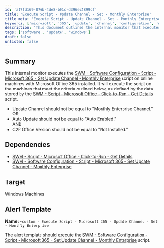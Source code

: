 ```yaml
---
id: 'a17fd169-876b-4de8-b01c-d396ec4899cf'
title: 'Execute Script - Update Channel - Set - Monthly Enterprise'
title_meta: 'Execute Script - Update Channel - Set - Monthly Enterprise'
keywords: ['microsoft', '365', 'update', 'channel', 'configuration', 'windows']
description: 'This document outlines the internal monitor that executes the Microsoft 365 Update Channel script on online machines with Microsoft Office 365 installed. It details the criteria for execution and dependencies required for proper functionality.'
tags: ['software', 'update', 'windows']
draft: false
unlisted: false
---
```


## Summary

This internal monitor executes the [SWM - Software Configuration - Script - Microsoft 365 - Set Update Channel - Monthly Enterprise](<../scripts/Microsoft 365 - Set Update Channel - Monthly Enterprise.md>) script on online machines with Microsoft Office 365 installed. It will execute the script on the machines that meet the criteria outlined below, as defined by the data stored by the [SWM - Script - Microsoft Office - Click-to-Run - Get Details](https://proval.itglue.com/DOC-5078775-13932545) script.

- Update Channel should not be equal to "Monthly Enterprise Channel."  
OR  
- Auto Update should not be equal to "Auto Enabled."  
AND  
- C2R Office Version should not be equal to "Not Installed."

## Dependencies

- [SWM - Script - Microsoft Office - Click-to-Run - Get Details](https://proval.itglue.com/DOC-5078775-13932545)  
- [SWM - Software Configuration - Script - Microsoft 365 - Set Update Channel - Monthly Enterprise](<../scripts/Microsoft 365 - Set Update Channel - Monthly Enterprise.md>)

## Target

Windows Machines

## Alert Template

**Name:** `~custom - Execute Script - Microsoft 365 - Update Channel - Set - Monthly Enterprise`  

The alert template should execute the [SWM - Software Configuration - Script - Microsoft 365 - Set Update Channel - Monthly Enterprise](<../scripts/Microsoft 365 - Set Update Channel - Monthly Enterprise.md>) script.



